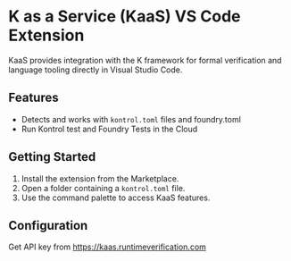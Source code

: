 # K as a Service (KaaS) VS Code Extension

KaaS provides integration with the K framework for formal verification and language tooling directly in Visual Studio Code.

## Features

- Detects and works with `kontrol.toml` files and foundry.toml
- Run Kontrol test and Foundry Tests in the Cloud

## Getting Started

1. Install the extension from the Marketplace.
2. Open a folder containing a `kontrol.toml` file.
3. Use the command palette to access KaaS features.

## Configuration

Get API key from https://kaas.runtimeverification.com 
